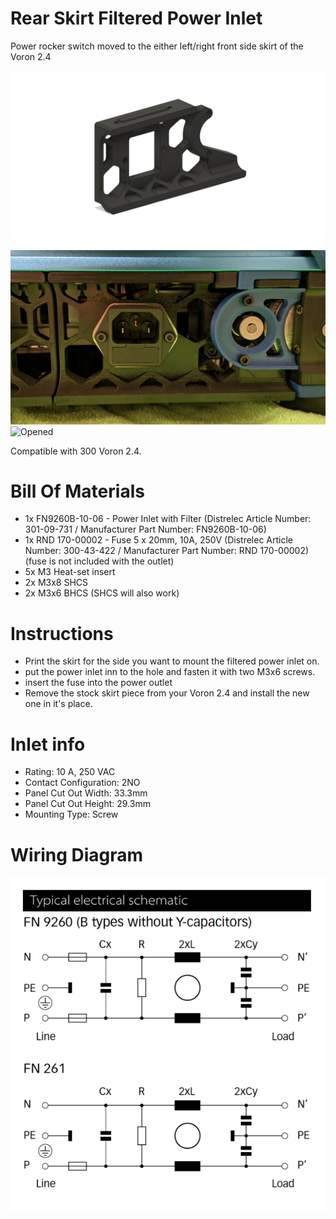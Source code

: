 # Rear Skirt Filtered Power Inlet

Power rocker switch moved to the either left/right front side skirt of the Voron 2.4   

![Closed](Images/cad.png)
![Opened](Images/installed.jpg)
![Opened](Images/rocker-switch.jpg)

Compatible with 300 Voron 2.4.  


# Bill Of Materials

- 1x FN9260B-10-06 - Power Inlet with Filter (Distrelec Article Number: 301-09-731 / Manufacturer Part Number: FN9260B-10-06)
- 1x RND 170-00002 - Fuse 5 x 20mm, 10A, 250V (Distrelec Article Number: 300-43-422 / Manufacturer Part Number: RND 170-00002)(fuse is not included with the outlet)
- 5x M3 Heat-set insert
- 2x M3x8 SHCS
- 2x M3x6 BHCS (SHCS will also work)


# Instructions

- Print the skirt for the side you want to mount the filtered power inlet on.
- put the power inlet inn to the hole and fasten it with two M3x6 screws.
- insert the fuse into the power outlet 
- Remove the stock skirt piece from your Voron 2.4 and install the new one in it's place.

# Inlet info
- Rating: 10 A, 250 VAC
- Contact Configuration: 2NO
- Panel Cut Out Width: 33.3mm
- Panel Cut Out Height: 29.3mm
- Mounting Type: Screw

# Wiring Diagram

![Drawing](Images/wiring.png)